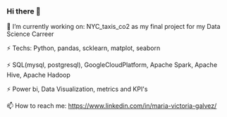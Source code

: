 ### Hi there 👋

🔭 I’m currently working on: NYC_taxis_co2 as my final project for my Data Science Carreer

⚡ Techs: Python, pandas, scklearn, matplot, seaborn

⚡ SQL(mysql, postgresql), GoogleCloudPlatform, Apache Spark, Apache Hive, Apache Hadoop

⚡ Power bi, Data Visualization, metrics and KPI's

📫 How to reach me: https://www.linkedin.com/in/maria-victoria-galvez/ 
